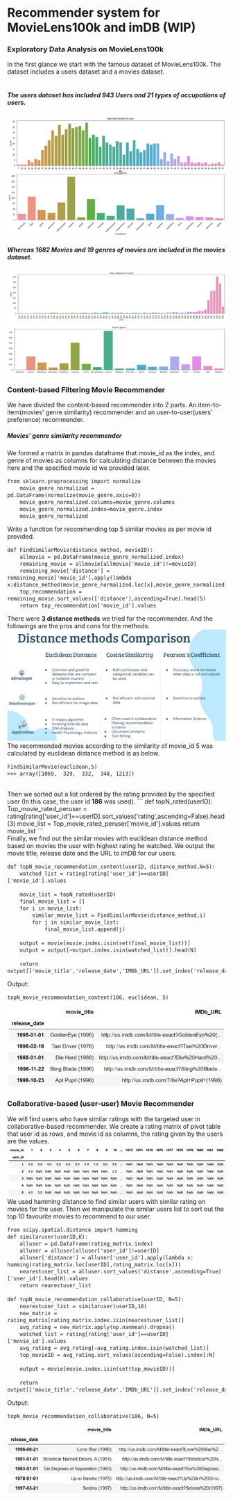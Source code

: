 # Recommender system for MovieLens100k and imDB  (WIP)
### Exploratory Data Analysis on MovieLens100k
In the first glance we start with the famous dataset of MovieLens100k. The dataset includes a users dataset and a movies dataset.
<br><br>
##### The users dataset has included 943 Users and 21 types of occupations of users.
![0_EDA_Users_&_Genre](./images/0_EDA_1.png)
<br>
##### Whereas 1682 Movies and 19 genres of movies are included in the movies dataset.
![1_EDA_Users_&_Genre](./images/1_EDA_2.png)
<br>
### Content-based Filtering Movie Recommender
We have divided the content-based recommender into 2 parts. An item-to-item(movies' genre similarity) recommender and an user-to-user(users' preference) recommender.
##### Movies' genre similarity recommender
We formed a matrix in pandas dataframe that movie_id as the index, and genre of movies as columns for calculating distance between the movies here and the specified movie id we provided later.
```
from sklearn.preprocessing import normalize
    movie_genre_normalized = pd.DataFrame(normalize(movie_genre,axis=0))
    movie_genre_normalized.columns=movie_genre.columns
    movie_genre_normalized.index=movie_genre.index
    movie_genre_normalized
```
Write a function for recommending top 5 similar movies as per movie id provided.
```
def FindSimilarMovie(distance_method, movieID):
    allmovie = pd.DataFrame(movie_genre_normalized.index)
    remaining_movie = allmovie[allmovie['movie_id']!=movieID]
    remaining_movie['distance'] = remaining_movie['movie_id'].apply(lambda x:distance_method(movie_genre_normalized.loc[x],movie_genre_normalized.loc[movieID]))
    top_recommendation = remaining_movie.sort_values(['distance'],ascending=True).head(5)
    return top_recommendation['movie_id'].values
```
There were <b>3 distance methods</b> we tried for the recommender. And the followings are the pros and cons for the methods:
![2_distance_method](./images/2_distance_method.jpg)
<br>
The recommended movies according to the similarity of movie_id 5 was calculated by euclidean distance method is as below.
```
FindSimilarMovie(euclidean,5)
>>> array([1069,  329,  332,  348, 1213])
```
<br>
Then we sorted out a list ordered by the rating provided by the specified user (In this case, the user id <b>186</b> was used).
```
def topN_rated(userID):
    Top_movie_rated_peruser = rating[rating['user_id']==userID].sort_values('rating',ascending=False).head(3)
    movie_list = Top_movie_rated_peruser['movie_id'].values
    return movie_list
```
<br>
Finally, we find out the similar movies with euclidean distance method based on movies the user with highest rating he watched. We output the movie title, release date and the URL to imDB for our users.

```
def topN_movie_recommendation_content(userID, distance_method,N=5):
    watched_list = rating[rating['user_id']==userID]['movie_id'].values
    
    movie_list = topN_rated(userID)
    final_movie_list = []
    for i in movie_list:
        similar_movie_list = FindSimilarMovie(distance_method,i)
        for j in similar_movie_list:
            final_movie_list.append(j)
            
    output = movie[movie.index.isin(set(final_movie_list))]
    output = output[~output.index.isin(watched_list)].head(N)
    
    return output[['movie_title','release_date','IMDb_URL']].set_index('release_date')
```
Output:
```
topN_movie_recommendation_content(186, euclidean, 5)
```

![3](./images/3_content_b_recommend.jpg)
<br>
### Collaborative-based (user-user) Movie Recommender
We will find users who have similar ratings with the targeted user in collaborative-based recommender. We create a rating matrix of pivot table that user id as rows, and movie id as columns, the rating given by the users are the values.
![4](./images/4_pivotTable.png)
<br>
We used hamming distance to find similar users with similar rating on movies for the user. Then we manipulate the similar users list to sort out the top 10 favourite movies to recommend to our user.
```
from scipy.spatial.distance import hamming
def similaruser(userID,K):
    alluser = pd.DataFrame(rating_matrix.index)
    alluser = alluser[alluser['user_id']!=userID]
    alluser['distance'] = alluser['user_id'].apply(lambda x: hamming(rating_matrix.loc[userID],rating_matrix.loc[x]))
    nearestuser_list = alluser.sort_values('distance',ascending=True)['user_id'].head(K).values
    return nearestuser_list
    
def topN_movie_recommendation_collaborative(userID, N=5):
    nearestuser_list = similaruser(userID,10)
    new_matrix = rating_matrix[rating_matrix.index.isin(nearestuser_list)]
    avg_rating = new_matrix.apply(np.nanmean).dropna()
    watched_list = rating[rating['user_id']==userID]['movie_id'].values
    avg_rating = avg_rating[~avg_rating.index.isin(watched_list)]
    top_movieID = avg_rating.sort_values(ascending=False).index[:N]
    
    output = movie[movie.index.isin(set(top_movieID))]
    
    return output[['movie_title','release_date','IMDb_URL']].set_index('release_date')
```
Output:
```
topN_movie_recommendation_collaborative(186, N=5)
```

![5](./images/5_collaborative_b_recommend.jpg)
<br>
